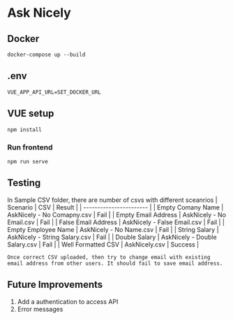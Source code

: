 # Ask Nicely

## Docker
```
docker-compose up --build
```

## .env
```
VUE_APP_API_URL=SET_DOCKER_URL
```

## VUE setup
```
npm install
```

### Run frontend
```
npm run serve
```

## Testing
In Sample CSV folder, there are number of csvs with different sceanrios
| Scenario | CSV | Result |
| ----------------------- |
| Empty Comany Name | AskNicely - No Comapny.csv | Fail |
| Empty Email Address | AskNicely - No Email.csv | Fail |
| False Email Address | AskNicely - False Email.csv | Fail |
| Empty Employee Name | AskNicely - No Name.csv | Fail |
| String Salary | AskNicely - String Salary.csv | Fail |
| Double Salary | AskNicely - Double Salary.csv | Fail |
| Well Formatted CSV | AskNicely.csv | Success |

```
Once correct CSV uploaded, then try to change email with existing email address from other users. It should fail to save email address.
```

## Future Improvements
1. Add a authentication to access API
2. Error messages